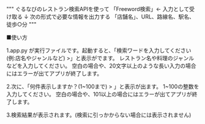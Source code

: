 """
ぐるなびのレストラン検索APIを使って
「Freeword検索」← 入力として受け取る
     ↓
次の形式で必要な情報を出力する
「店舗名」、URL、路線名、駅名、 徒歩○分
"""


■使い方

1.app.py が実行ファイルです。起動すると、「検索ワードを入力してください(例:店名やジャンルなど) >」と表示がでます。
  レストラン名や料理のジャンルなどを入力してください。
  空白の場合や、20文字以上のような長い入力の場合にはエラーが出てアプリが終了します。

2.次に、「何件表示しますか？(1~100まで) > 」と表示が出ます。
  1~100の整数を入力してください。
  空白の場合や、101以上の場合にはエラーが出てアプリが終了します。

3.検索結果が表示されます。(検索に引っかからない場合には表示されません)
